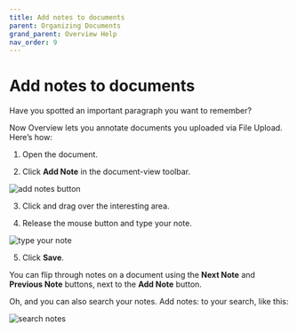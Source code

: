 ```yaml
---
title: Add notes to documents
parent: Organizing Documents
grand_parent: Overview Help
nav_order: 9
---
```


# Add notes to documents

Have you spotted an important paragraph you want to remember?

Now Overview lets you annotate documents you uploaded via File Upload. Here’s how:

1. Open the document.

2. Click __Add Note__ in the document-view toolbar.

![add notes button](/wp-content/uploads/2017/07/Screenshot-from-2017-07-18-09-25-30.png)

3. Click and drag over the interesting area.

4. Release the mouse button and type your note.

![type your note](/wp-content/uploads/2017/07/Screen-Shot-2017-09-28-at-11.09.38-AM.png)

5. Click __Save__.

You can flip through notes on a document using the __Next Note__ and __Previous Note__ buttons, next to the __Add Note__ button.

Oh, and you can also search your notes. Add notes: to your search, like this:

![search notes](/wp-content/uploads/2017/07/Screenshot-from-2017-07-18-09-30-01.png)

